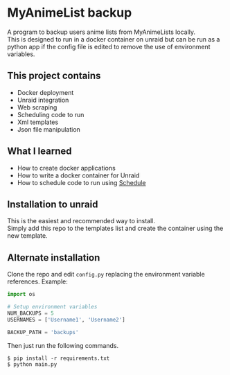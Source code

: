 # MyAnimeList backup
A program to backup users anime lists from MyAnimeLists locally.\
This is designed to run in a docker container on unraid but can be run as a python app if the config file is edited to remove the use of environment variables.

## This project contains
* Docker deployment
* Unraid integration
* Web scraping
* Scheduling code to run
* Xml templates
* Json file manipulation

## What I learned
* How to create docker applications
* How to write a docker container for Unraid
* How to schedule code to run using [Schedule](https://pypi.org/project/schedule/)


## Installation to unraid
This is the easiest and recommended way to install.\
Simply add this repo to the templates list and create the container using the new template.

## Alternate installation
Clone the repo and edit `config.py` replacing the environment variable references.
Example:
```python
import os

# Setup environment variables
NUM_BACKUPS = 5
USERNAMES = ['Username1', 'Username2']

BACKUP_PATH = 'backups'
```
Then just run the following commands.
```
$ pip install -r requirements.txt
$ python main.py
```